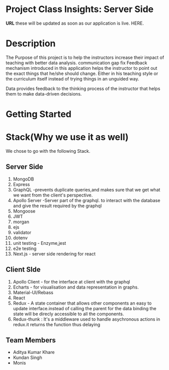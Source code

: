 # Project Class Insights: Server Side

**URL** these will be updated as soon as our application is live. HERE.


Description
===
The Purpose of this project is to help the instructors increase their impact of teaching with better data analysis.
communication gap fix
Feedback mechanism introduced in this application helps the instructor to point out the exact things that he/she should change. Either in his teaching style or the curriculum itself instead of trying things in an unguided way.

Data provides feedback to the thinking process of the instructor that helps them to make data-driven decisions.

# Getting Started

Stack(Why we use it as well)
===
We chose to go with the following Stack.
## Server Side

1. MongoDB
2. Express
3. GraphQL -prevents duplicate queries,and makes sure that we get what we want from the client's perspective.
4. Apollo Server -Server part of the graphql. to interact with the database and give the result required by the graphql
5. Mongoose
6. JWT
7. morgan
8. ejs
9. validator
10. dotenv
11. unit testing - Enzyme,jest
12. e2e testing
13. Next.js - server side rendering for react

## Client SIde
1. Apollo Client - for the interface at client with the graphql
2. Echarts - for visualisation and data representation in graphs.
3. Material-UI/Rebass
4. React
5. Redux - A state container that allows other components an easy to update interface.instead of calling the parent for the data binding the state will be direcly accessible to all the components. 
6. Redux-thunk : It's a middleware used to handle asychronous actions in redux.it returns the function thus delaying 

Team Members
---

* Aditya Kumar Khare
* Kundan Singh
* Monis
